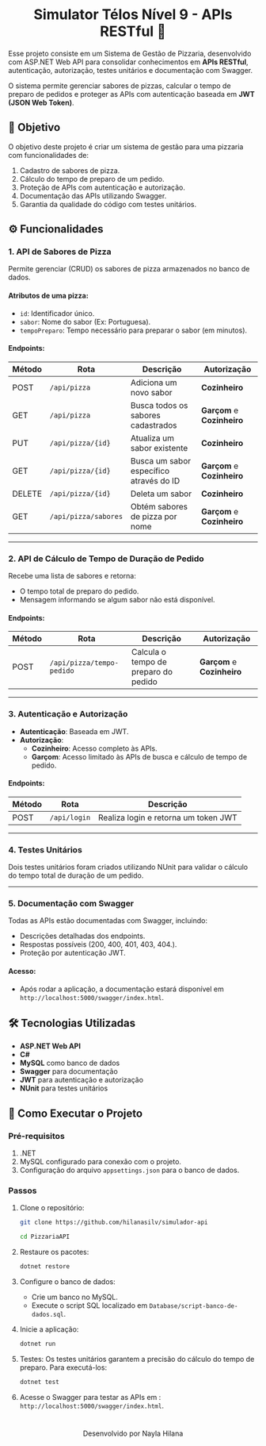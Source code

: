 <h1 align=center> Simulator Télos Nível 9 - APIs RESTful 🚀 </h1>

Esse projeto consiste em um Sistema de Gestão de Pizzaria, desenvolvido com ASP.NET Web API para consolidar conhecimentos em **APIs RESTful**, autenticação, autorização, testes unitários e documentação com Swagger. 

O sistema permite gerenciar sabores de pizzas, calcular o tempo de preparo de pedidos e proteger as APIs com autenticação baseada em **JWT (JSON Web Token)**.

## 🎯 **Objetivo**
O objetivo deste projeto é criar um sistema de gestão para uma pizzaria com funcionalidades de:
1. Cadastro de sabores de pizza.
2. Cálculo do tempo de preparo de um pedido.
3. Proteção de APIs com autenticação e autorização.
4. Documentação das APIs utilizando Swagger.
5. Garantia da qualidade do código com testes unitários.

## ⚙️ **Funcionalidades**
### 1. **API de Sabores de Pizza**
Permite gerenciar (CRUD) os sabores de pizza armazenados no banco de dados.

#### Atributos de uma pizza:
- `id`: Identificador único.
- `sabor`: Nome do sabor (Ex: Portuguesa).
- `tempoPreparo`: Tempo necessário para preparar o sabor (em minutos).

#### Endpoints:
| Método | Rota              | Descrição                                | Autorização       |
|--------|-------------------|------------------------------------------|-------------------|
| POST   | `/api/pizza`       | Adiciona um novo sabor                 | **Cozinheiro**    |
| GET    | `/api/pizza`       | Busca todos os sabores cadastrados     | **Garçom** e **Cozinheiro** |
| PUT    | `/api/pizza/{id}`  | Atualiza um sabor existente            | **Cozinheiro**    |
| GET    | `/api/pizza/{id}`  | Busca um sabor específico através do ID| **Garçom** e **Cozinheiro** |
| DELETE | `/api/pizza/{id}`  | Deleta um sabor                        | **Cozinheiro**    |
| GET    | `/api/pizza/sabores`| Obtém sabores de pizza por nome       | **Garçom** e **Cozinheiro** |


---

### 2. **API de Cálculo de Tempo de Duração de Pedido**
Recebe uma lista de sabores e retorna:
- O tempo total de preparo do pedido.
- Mensagem informando se algum sabor não está disponível.

#### Endpoints:
| Método | Rota                     | Descrição                          | Autorização       |
|--------|--------------------------|------------------------------------|-------------------|
| POST   | `/api/pizza/tempo-pedido` | Calcula o tempo de preparo do pedido | **Garçom** e **Cozinheiro** |

---

### 3. **Autenticação e Autorização**
- **Autenticação**: Baseada em JWT.
- **Autorização**:
  - **Cozinheiro**: Acesso completo às APIs.
  - **Garçom**: Acesso limitado às APIs de busca e cálculo de tempo de pedido.

#### Endpoints:
| Método | Rota           | Descrição                          |
|--------|----------------|------------------------------------|
| POST   | `/api/login`    | Realiza login e retorna um token JWT |

---

### 4. **Testes Unitários**
Dois testes unitários foram criados utilizando NUnit para validar o cálculo do tempo total de duração de um pedido.

---

### 5. **Documentação com Swagger**
Todas as APIs estão documentadas com Swagger, incluindo:
- Descrições detalhadas dos endpoints.
- Respostas possíveis (200, 400, 401, 403, 404.).
- Proteção por autenticação JWT.

#### Acesso:
- Após rodar a aplicação, a documentação estará disponível em `http://localhost:5000/swagger/index.html`.

## 🛠️ **Tecnologias Utilizadas**
- **ASP.NET Web API**
- **C#**
- **MySQL** como banco de dados
- **Swagger** para documentação
- **JWT** para autenticação e autorização
- **NUnit** para testes unitários

## 🚀 **Como Executar o Projeto**
### Pré-requisitos
1. .NET
2. MySQL configurado para conexão com o projeto.
3. Configuração do arquivo `appsettings.json` para o banco de dados.

### Passos
1. Clone o repositório:
   ```bash
   git clone https://github.com/hilanasilv/simulador-api

   cd PizzariaAPI
   ```
2. Restaure os pacotes:
   ```bash
   dotnet restore
   ```

3. Configure o banco de dados:
   - Crie um banco no MySQL.
   - Execute o script SQL localizado em `Database/script-banco-de-dados.sql`.
  
4. Inicie a aplicação:
   ```bash
   dotnet run
   ```

5. Testes:
Os testes unitários garantem a precisão do cálculo do tempo de preparo. Para executá-los:
    ```bash
    dotnet test
    ```

6. Acesse o Swagger para testar as APIs em :
    `http://localhost:5000/swagger/index.html`.


# 

<p align=center>Desenvolvido por Nayla Hilana</p>


